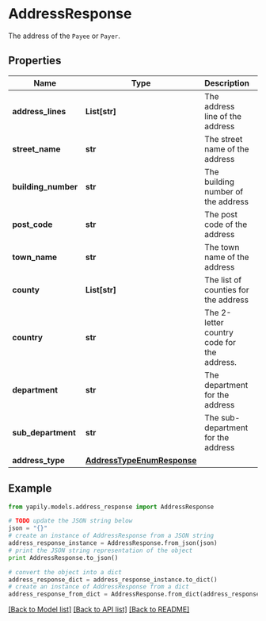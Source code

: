 # AddressResponse

The address of the `Payee` or `Payer`.

## Properties
Name | Type | Description | Notes
------------ | ------------- | ------------- | -------------
**address_lines** | **List[str]** | The address line of the address | [optional] 
**street_name** | **str** | The street name of the address | [optional] 
**building_number** | **str** | The building number of the address | [optional] 
**post_code** | **str** | The post code of the address | [optional] 
**town_name** | **str** | The town name of the address | [optional] 
**county** | **List[str]** | The list of counties for the address | [optional] 
**country** | **str** | The 2-letter country code for the address. | [optional] 
**department** | **str** | The department for the address | [optional] 
**sub_department** | **str** | The sub-department for the address | [optional] 
**address_type** | [**AddressTypeEnumResponse**](AddressTypeEnumResponse.md) |  | [optional] 

## Example

```python
from yapily.models.address_response import AddressResponse

# TODO update the JSON string below
json = "{}"
# create an instance of AddressResponse from a JSON string
address_response_instance = AddressResponse.from_json(json)
# print the JSON string representation of the object
print AddressResponse.to_json()

# convert the object into a dict
address_response_dict = address_response_instance.to_dict()
# create an instance of AddressResponse from a dict
address_response_from_dict = AddressResponse.from_dict(address_response_dict)
```
[[Back to Model list]](../README.md#documentation-for-models) [[Back to API list]](../README.md#documentation-for-api-endpoints) [[Back to README]](../README.md)


